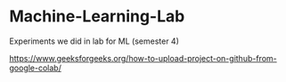 # Machine-Learning-Lab
Experiments we did in lab for ML (semester 4)

https://www.geeksforgeeks.org/how-to-upload-project-on-github-from-google-colab/
